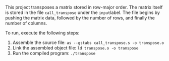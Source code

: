 This project transposes a matrix stored in row-major order. The matrix itself is stored in the file `call_transpose` under the `input`label. The file begins by pushing the matrix data, followed by the number of rows, and finally the number of columns. 

To run, execute the following steps:
1. Assemble the source file: ```as --gstabs call_transpose.s -o transpose.o```
2. Link the assembled object file: ```ld transpose.o -o transpose```
3. Run the compiled program: ```./transpose```
